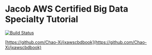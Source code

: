 # Jacob AWS Certified Big Data Specialty Tutorial

[![Build Status](https://travis-ci.com/Chao-Xi/jxawscbdbook.svg?branch=main)](https://travis-ci.com/Chao-Xi/jxawscbdbook)


[https://github.com/Chao-Xi/jxawscbdbook](https://github.com/Chao-Xi/jxawscbdbook)
